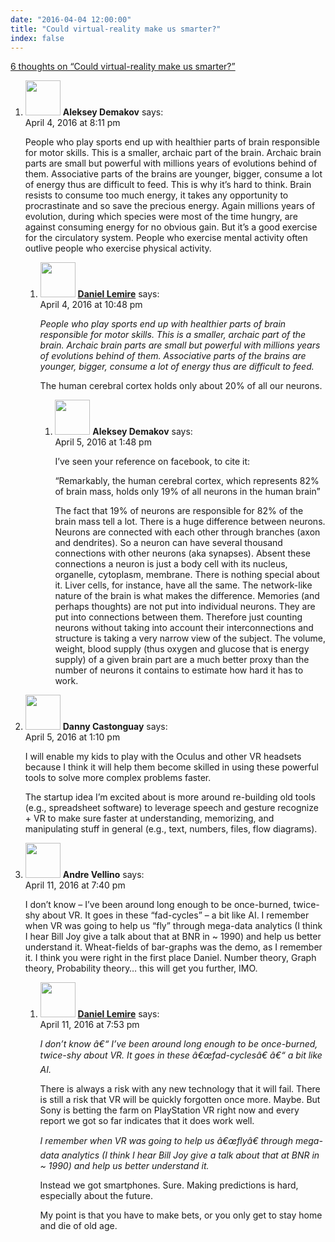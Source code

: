```yaml
---
date: "2016-04-04 12:00:00"
title: "Could virtual-reality make us smarter?"
index: false
---
```


[6 thoughts on &ldquo;Could virtual-reality make us smarter?&rdquo;](/lemire/blog/2016/04-04-could-virtual-reality-make-us-smarter)

<ol class="comment-list">
<li id="comment-234659" class="comment even thread-even depth-1 parent">
<div class="comment-author vcard">
<img alt src="https://secure.gravatar.com/avatar/350f8b9bc0095b911ffc87206ca05bfa?s=56&#038;d=mm&#038;r=g" srcset="https://secure.gravatar.com/avatar/350f8b9bc0095b911ffc87206ca05bfa?s=112&#038;d=mm&#038;r=g 2x" class="avatar avatar-56 photo" height="56" width="56" decoding="async" /> <b class="fn">Aleksey Demakov</b> <span class="says">says:</span> </div>
<div class="comment-metadata"><time datetime="2016-04-04T20:11:47+00:00">April 4, 2016 at 8:11 pm</time></a> </div>
<div class="comment-content">
<p>People who play sports end up with healthier parts of brain responsible for motor skills. This is a smaller, archaic part of the brain. Archaic brain parts are small but powerful with millions years of evolutions behind of them. Associative parts of the brains are younger, bigger, consume a lot of energy thus are difficult to feed. This is why it&rsquo;s hard to think. Brain resists to consume too much energy, it takes any opportunity to procrastinate and so save the precious energy. Again millions years of evolution, during which species were most of the time hungry, are against consuming energy for no obvious gain. But it&rsquo;s a good exercise for the circulatory system. People who exercise mental activity often outlive people who exercise physical activity.</p>
</div>
<ol class="children">
<li id="comment-234673" class="comment byuser comment-author-lemire bypostauthor odd alt depth-2 parent">
<div class="comment-author vcard">
<img alt src="https://secure.gravatar.com/avatar/2ca999bef9535950f5b84281a4dab006?s=56&#038;d=mm&#038;r=g" srcset="https://secure.gravatar.com/avatar/2ca999bef9535950f5b84281a4dab006?s=112&#038;d=mm&#038;r=g 2x" class="avatar avatar-56 photo" height="56" width="56" decoding="async" /> <b class="fn"><a href="https://lemire.me/en/" class="url" rel="ugc">Daniel Lemire</a></b> <span class="says">says:</span> </div>
<div class="comment-metadata"><time datetime="2016-04-04T22:48:38+00:00">April 4, 2016 at 10:48 pm</time></a> </div>
<div class="comment-content">
<p><em>People who play sports end up with healthier parts of brain responsible for motor skills. This is a smaller, archaic part of the brain. Archaic brain parts are small but powerful with millions years of evolutions behind of them. Associative parts of the brains are younger, bigger, consume a lot of energy thus are difficult to feed. </em></p>
<p>The human cerebral cortex holds only about 20% of all our neurons.</p>
</div>
<ol class="children">
<li id="comment-234762" class="comment even depth-3">
<div class="comment-author vcard">
<img alt src="https://secure.gravatar.com/avatar/350f8b9bc0095b911ffc87206ca05bfa?s=56&#038;d=mm&#038;r=g" srcset="https://secure.gravatar.com/avatar/350f8b9bc0095b911ffc87206ca05bfa?s=112&#038;d=mm&#038;r=g 2x" class="avatar avatar-56 photo" height="56" width="56" loading="lazy" decoding="async" /> <b class="fn">Aleksey Demakov</b> <span class="says">says:</span> </div>
<div class="comment-metadata"><time datetime="2016-04-05T13:48:47+00:00">April 5, 2016 at 1:48 pm</time></a> </div>
<div class="comment-content">
<p>I&rsquo;ve seen your reference on facebook, to cite it:</p>
<p>&ldquo;Remarkably, the human cerebral cortex, which represents 82% of brain mass, holds only 19% of all neurons in the human brain&rdquo;</p>
<p>The fact that 19% of neurons are responsible for 82% of the brain mass tell a lot. There is a huge difference between neurons. Neurons are connected with each other through branches (axon and dendrites). So a neuron can have several thousand connections with other neurons (aka synapses). Absent these connections a neuron is just a body cell with its nucleus, organelle, cytoplasm, membrane. There is nothing special about it. Liver cells, for instance, have all the same. The network-like nature of the brain is what makes the difference. Memories (and perhaps thoughts) are not put into individual neurons. They are put into connections between them. Therefore just counting neurons without taking into account their interconnections and structure is taking a very narrow view of the subject. The volume, weight, blood supply (thus oxygen and glucose that is energy supply) of a given brain part are a much better proxy than the number of neurons it contains to estimate how hard it has to work.</p>
</div>
</li>
</ol>
</li>
</ol>
</li>
<li id="comment-234756" class="comment odd alt thread-odd thread-alt depth-1">
<div class="comment-author vcard">
<img alt src="https://secure.gravatar.com/avatar/a1b490b2f0e46ddff36cc0f0363d8d0e?s=56&#038;d=mm&#038;r=g" srcset="https://secure.gravatar.com/avatar/a1b490b2f0e46ddff36cc0f0363d8d0e?s=112&#038;d=mm&#038;r=g 2x" class="avatar avatar-56 photo" height="56" width="56" loading="lazy" decoding="async" /> <b class="fn">Danny Castonguay</b> <span class="says">says:</span> </div>
<div class="comment-metadata"><time datetime="2016-04-05T13:10:16+00:00">April 5, 2016 at 1:10 pm</time></a> </div>
<div class="comment-content">
<p>I will enable my kids to play with the Oculus and other VR headsets because I think it will help them become skilled in using these powerful tools to solve more complex problems faster.</p>
<p>The startup idea I&rsquo;m excited about is more around re-building old tools (e.g., spreadsheet software) to leverage speech and gesture recognize + VR to make sure faster at understanding, memorizing, and manipulating stuff in general (e.g., text, numbers, files, flow diagrams).</p>
</div>
</li>
<li id="comment-235507" class="comment even thread-even depth-1 parent">
<div class="comment-author vcard">
<img alt src="https://secure.gravatar.com/avatar/8e2e3a01bf33747391457d97e0df832b?s=56&#038;d=mm&#038;r=g" srcset="https://secure.gravatar.com/avatar/8e2e3a01bf33747391457d97e0df832b?s=112&#038;d=mm&#038;r=g 2x" class="avatar avatar-56 photo" height="56" width="56" loading="lazy" decoding="async" /> <b class="fn">Andre Vellino</b> <span class="says">says:</span> </div>
<div class="comment-metadata"><time datetime="2016-04-11T19:40:23+00:00">April 11, 2016 at 7:40 pm</time></a> </div>
<div class="comment-content">
<p>I don&rsquo;t know &#8211; I&rsquo;ve been around long enough to be once-burned, twice-shy about VR. It goes in these &ldquo;fad-cycles&rdquo; &#8211; a bit like AI. I remember when VR was going to help us &ldquo;fly&rdquo; through mega-data analytics (I think I hear Bill Joy give a talk about that at BNR in ~ 1990) and help us better understand it. Wheat-fields of bar-graphs was the demo, as I remember it. I think you were right in the first place Daniel. Number theory, Graph theory, Probability theory&#8230; this will get you further, IMO.</p>
</div>
<ol class="children">
<li id="comment-235508" class="comment byuser comment-author-lemire bypostauthor odd alt depth-2">
<div class="comment-author vcard">
<img alt src="https://secure.gravatar.com/avatar/2ca999bef9535950f5b84281a4dab006?s=56&#038;d=mm&#038;r=g" srcset="https://secure.gravatar.com/avatar/2ca999bef9535950f5b84281a4dab006?s=112&#038;d=mm&#038;r=g 2x" class="avatar avatar-56 photo" height="56" width="56" loading="lazy" decoding="async" /> <b class="fn"><a href="https://lemire.me/en/" class="url" rel="ugc">Daniel Lemire</a></b> <span class="says">says:</span> </div>
<div class="comment-metadata"><time datetime="2016-04-11T19:53:31+00:00">April 11, 2016 at 7:53 pm</time></a> </div>
<div class="comment-content">
<p><em>I don&rsquo;t know â€“ I&rsquo;ve been around long enough to be once-burned, twice-shy about VR. It goes in these â€œfad-cyclesâ€ â€“ a bit like AI. </em></p>
<p>There is always a risk with any new technology that it will fail. There is still a risk that VR will be quickly forgotten once more. Maybe. But Sony is betting the farm on PlayStation VR right now and every report we got so far indicates that it does work well.</p>
<p><em> I remember when VR was going to help us â€œflyâ€ through mega-data analytics (I think I hear Bill Joy give a talk about that at BNR in ~ 1990) and help us better understand it. </em></p>
<p>Instead we got smartphones. Sure. Making predictions is hard, especially about the future.</p>
<p>My point is that you have to make bets, or you only get to stay home and die of old age.</p>
</div>
</li>
</ol>
</li>
</ol>

